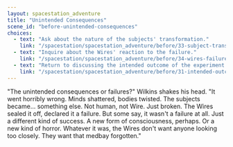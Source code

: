 ```yaml
---
layout: spacestation_adventure
title: "Unintended Consequences"
scene_id: "before-unintended-consequences"
choices:
  - text: "Ask about the nature of the subjects' transformation."
    link: "/spacestation/spacestation_adventure/before/33-subject-transformation-nature/"
  - text: "Inquire about the Wires' reaction to the failure."
    link: "/spacestation/spacestation_adventure/before/34-wires-failure-reaction/"
  - text: "Return to discussing the intended outcome of the experiment."
    link: "/spacestation/spacestation_adventure/before/31-intended-outcome/"
---
```


"The unintended consequences or failures?" Wilkins shakes his head. "It went horribly wrong. Minds shattered, bodies twisted. The subjects became... something else. Not human, not Wire. Just broken. The Wires sealed it off, declared it a failure. But some say, it wasn't a failure at all. Just a different kind of success. A new form of consciousness, perhaps. Or a new kind of horror. Whatever it was, the Wires don't want anyone looking too closely. They want that medbay forgotten."

